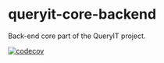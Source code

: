 # queryit-core-backend
Back-end core part of the QueryIT project.

[![codecov](https://codecov.io/gh/nicugnm/queryit-core-backend/branch/main/graph/badge.svg?token=A7V15DUFDO)](https://codecov.io/gh/nicugnm/queryit-core-backend)